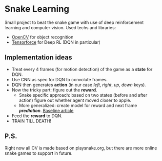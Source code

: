 # Snake Learning
Small project to beat the snake game with use of deep reinforcement learning and computer vision.
Used techs and libraries:
* [OpenCV](https://github.com/skvark/opencv-python) for object recognition
* [Tensorforce](https://github.com/tensorforce/tensorforce) for Deep RL (DQN in particular)

## Implementation ideas 
* Treat every 4 frames (for motion detection) of the game as a **state** for DQN.
* Use CNN as spec for DQN to convolute frames.
* DQN then generates **action** (in our case *left*, *right*, *up*, *down* keys).
* Now the tricky part: figure out the **reward**.
  * Snake specific approach: based on two states (before and after action) figure out whether agent moved closer to apple.
  * More generalized: create model for reward and next frame ***prediction***. [Baseline article](https://arxiv.org/abs/1611.07078)
* Feed the **reward** to DQN.
* TRAIN TILL DEATH!

## P.S.
Right now all CV is made based on playsnake.org, but there are more online snake games to support in future.
